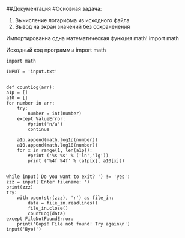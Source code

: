 ##Документация 
#Основная задача: 

1. Вычисление логарифма из исходного файла
2. Вывод на экран значений без сохраненения

Импортированна одна математическая функция  math!
import math

Исходный код программы
import math

    import math

    INPUT = 'input.txt'


    def countLog(arr):
    a1p = []
    a10 = []
    for number in arr:
        try:
            number = int(number)
        except ValueError:
            #print('n/a')
            continue

        a1p.append(math.log1p(number))
        a10.append(math.log10(number))
        for x in range(1, len(a1p)):
            #print ('%s %s' % ('ln','lg'))
            print ('%4f %4f' % (a1p[x], a10[x]))


    while input('Do you want to exit? ') != 'yes':
    zzz = input('Enter filename: ')
    print(zzz)
    try:
        with open(str(zzz), 'r') as file_in:
            data = file_in.readlines()
            file_in.close()
            countLog(data)
    except FileNotFoundError:
        print('Oops! File not found! Try again\n')
    input('Bye!')


